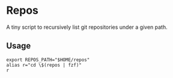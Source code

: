 # Repos

A tiny script to recursively list git repositories under a given path.

## Usage

```
export REPOS_PATH="$HOME/repos"
alias r="cd \$(repos | fzf)"
r
```
